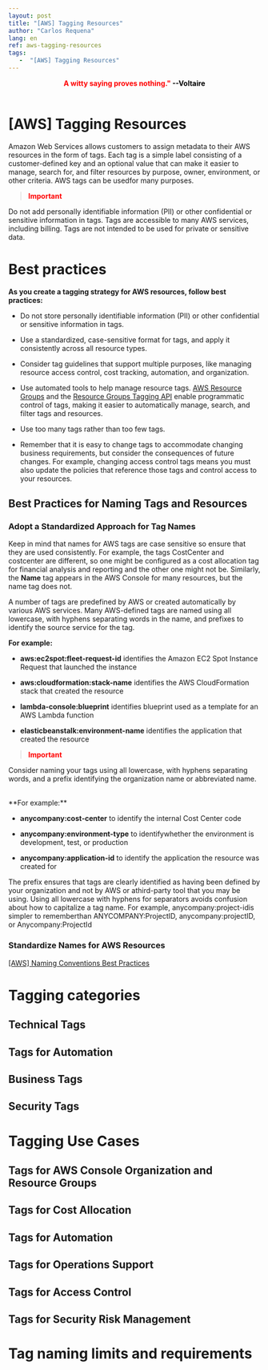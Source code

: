 ```yaml
---
layout: post
title: "[AWS] Tagging Resources"
author: "Carlos Requena"
lang: en
ref: aws-tagging-resources
tags:
   -  "[AWS] Tagging Resources" 
---
```


<div style="text-align:center"><span style="color:red;font-weight: bold">A witty saying proves nothing." </span> <span style="color:black;font-weight: bold">--Voltaire</span></div>
<br>

# [AWS] Tagging Resources
Amazon Web Services allows customers to assign metadata to their AWS resources in the form of tags. Each tag is a simple label consisting of a customer-defined key and an optional value that can make it easier to manage, search for, and filter resources by purpose, owner, environment, or other criteria. AWS tags can be usedfor many purposes.

> <div style="text-align:left"><span style="color:red;font-weight: bold">Important</span></div>
Do not add personally identifiable information (PII) or other confidential or sensitive information in tags. Tags are accessible to many AWS services, including billing. Tags are not intended to be used for private or sensitive data. 

# Best practices
**As you create a tagging strategy for AWS resources, follow best practices:**

-  Do not store personally identifiable information (PII) or other confidential or sensitive information in tags.

-  Use a standardized, case-sensitive format for tags, and apply it consistently across all resource types.

-  Consider tag guidelines that support multiple purposes, like managing resource access control, cost tracking, automation, and organization.

-  Use automated tools to help manage resource tags. [AWS Resource Groups](https://docs.aws.amazon.com/ARG/latest/userguide/) and the [Resource Groups Tagging API](https://docs.aws.amazon.com/resourcegroupstagging/latest/APIReference/) enable programmatic control of tags, making it easier to automatically manage, search, and filter tags and resources.

-  Use too many tags rather than too few tags.

-  Remember that it is easy to change tags to accommodate changing business requirements, but consider the consequences of future changes. For example, changing access control tags means you must also update the policies that reference those tags and control access to your resources.

## Best Practices for Naming Tags and Resources

### Adopt a Standardized Approach for Tag Names 

Keep in mind that names for AWS tags are case sensitive so ensure that they are used consistently. For example, the tags CostCenter and costcenter are different, so one might be configured as a cost allocation tag for financial analysis and reporting and the other one might not be. Similarly, the **Name** tag appears in the AWS Console for many resources, but the name tag does not. 

A number of tags are predefined by AWS or created automatically by various AWS services. Many AWS-defined tags are named using all lowercase, with hyphens separating words in the name, and prefixes to identify the source service for the tag. 

**For example:**

- **aws:ec2spot:fleet-request-id** identifies the Amazon EC2 Spot Instance Request that launched the instance

- **aws:cloudformation:stack-name** identifies the AWS CloudFormation stack that created the resource

- **lambda-console:blueprint** identifies blueprint used as a template for an AWS Lambda function

- **elasticbeanstalk:environment-name** identifies the application that created the resource

> <div style="text-align:left"><span style="color:red;font-weight: bold">Important</span></div>
Consider naming your tags using all lowercase, with hyphens separating words, and a prefix identifying the organization name or abbreviated name. 

<br>
**For example:**

-  **anycompany:cost-center** to identify the internal Cost Center code

-  **anycompany:environment-type** to identifywhether the environment is development, test, or production

-  **anycompany:application-id** to identify the application the resource was created for

The prefix ensures that tags are clearly identified as having been defined by your organization and not by AWS or athird-party tool that you may be using. Using all lowercase with hyphens for separators avoids confusion about how to capitalize a tag name. For example, anycompany:project-idis simpler to rememberthan ANYCOMPANY:ProjectID, anycompany:projectID, or Anycompany:ProjectId

### Standardize Names for AWS Resources
[[AWS] Naming Conventions Best Practices](https://cjrequena.com/2020-06-05/aws-naming-conventions-en)

# Tagging categories
## Technical Tags
## Tags for Automation
## Business Tags
## Security Tags

# Tagging Use Cases
## Tags for AWS Console Organization and Resource Groups    
## Tags for Cost Allocation   
## Tags for Automation  
## Tags for Operations Support   
## Tags for Access Control 
## Tags for Security Risk Management   

# Tag naming limits and requirements

